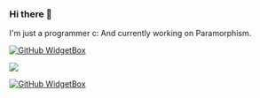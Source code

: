### Hi there 👋

I'm just a programmer c:
And currently working on Paramorphism.

[![GitHub WidgetBox](https://github-widgetbox.vercel.app/api/profile?username=Wenalyr&data=followers,repositories,stars,commits)](https://github.com/Jurredr/github-widgetbox&theme=darkmode)

![](https://komarev.com/ghpvc/?username=Wenaly&color=blue)


[![GitHub WidgetBox](https://github-widgetbox.vercel.app/api/skills?languages=js,java,php,python,html,css,c,cpp,csharp,swift,rust,ruby,kotlin,scala,xml,json,yaml,postgresql,mysql,powershell,lua,visualbasic,x86,groovy,clojure,clojurescript,perl)](https://github.com/Jurredr/github-widgetbox)



